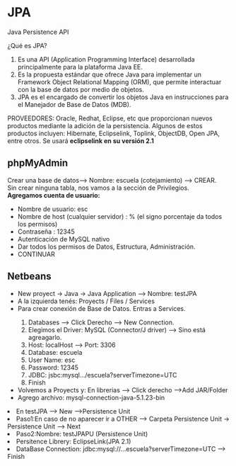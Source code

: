 # JPA
Java Persistence API

¿Qué es JPA?
<ol>
<li>Es una API (Application Programming Interface) desarrollada principalmente para la plataforma Java EE.</li>
<li>Es la propuesta estándar que ofrece Java para implementar un Framework Object Relational Mapping (ORM), 
  que permite interactuar con la base de datos por medio de objetos.</li>
<li>JPA es el encargado de convertir los objetos Java en instrucciones para el Manejador de Base de Datos (MDB).</li>
</ol>

PROVEEDORES: Oracle, Redhat, Eclipse, etc que proporcionan nuevos productos mediante la adición de la persistencia.
Algunos de estos productos incluyen: Hibernate, Eclipselink, Toplink, ObjectDB, Open JPA, entre otros.
Se usará <b>eclipselink en su versión 2.1</b>

<h2>phpMyAdmin</h2>
Crear una base de datos--> Nombre: escuela (cotejamiento) --> CREAR.<br>
Sin crear ninguna tabla, nos vamos a la sección de Privilegios.<br>
<b>Agregamos cuenta de usuario:</b>
<ul>
  <li>Nombre de usuario: esc </li>
  <li>Nombre de host (cualquier servidor) : % (el signo porcentaje da todos los permisos) </li>
  <li>Contraseña : 12345 </li>
  <li>Autenticación de MySQL nativo </li>
  <li>Dar todos los permisos de Datos, Estructura, Administración. </li>
  <li>CONTINUAR</li>
</ul>

<h2>Netbeans</h2>
<ul>
  <li>New proyect -> Java -> Java Application --> Nombre: testJPA</li>
  <li>A la izquierda tenés: Proyects / Files / Services </li>
  <li>Para crear conexión de Base de Datos. Entras a Services. </li>
    <ol>
      <li>Databases --> Click Derecho --> New Connection.</li>
      <li>Elegimos el Driver: MySQL (Connector/J driver) --> Sino está agreagarlo.</li>
      <li>Host: localHost --> Port: 3306 </li>
      <li>Database: escuela </li>
      <li>User Name: esc </li>
      <li>Password: 12345 </li>
      <li>JDBC: jsbc:mysql.../escuela?serverTimezone=UTC</li>
      <li>Finish</li>
    </ol>
  <li>Volvemos a Proyects y: En librerias --> Click derecho -->Add JAR/Folder</li>
  <li>Agrego archivo: mysql-connection-java-5.1.23-bin</li>
</ul>
<li>En testJPA --> New -->Persistence Unit</li>
<li>Paso1:En caso de no aparecer ir a OTHER --> Carpeta Persistence Unit -> Persistence Unit --> Next</li>
<li>Paso2:Nombre: testJPAPU (Persistence Unit)</li>
<li>Persitence Librery: EclipseLink(JPA 2.1)</li>
<li>DataBase Connection: jdbc:mysql://...escuela?serverTimezone=UTC --> Finish</li>


  




